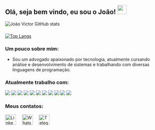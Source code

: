## Olá, seja bem vindo, eu sou o João! <img src="https://raw.githubusercontent.com/Quadrified/Quadrified/master/assets/wave.gif" width="30px" />

![João Victor GitHub stats](https://github-readme-stats.vercel.app/api?username=joaovmf&show_icons=true&theme=tokyonight) 
###
[![Top Langs](https://github-readme-stats.vercel.app/api/top-langs/?username=joaovmf&theme=tokyonight)](https://github.com/joaovmf/github-readme-stats)


### Um pouco sobre mim: 
- Sou um advogado apaixonado por tecnologia, atualmente cursando análise e desenvolvimento de sistemas e trabalhando com diversas linguagens de programação.

### Atualmente trabalho com:

<img src = "https://img.shields.io/badge/-HTML5-E34F26?style=flat&logo=html5&logoColor=white"> <img src = "https://img.shields.io/badge/-CSS3-1572B6?style=flat&logo=css3&logoColor=white">
<img src="https://img.shields.io/badge/-Bootstrap-563D7C?style=flat&logo=bootstrap&logoColor=white">
<img src="https://img.shields.io/badge/-JavaScript-eed718?style=flat&logo=javascript&logoColor=ffffff">
<img src="https://img.shields.io/badge/-React-000000?style=flat&logo=react&logoColor=00c8ff">
<img src="https://img.shields.io/badge/-MongoDB-4DB33D?style=flat&logo=mongodb&logoColor=FFFFFF">
<img src="https://img.shields.io/badge/-MySQL-F29111?style=flat&logo=mysql&logoColor=FFFFFF">
<img src="https://img.shields.io/badge/-Node.js-3C873A?style=flat&logo=Node.js&logoColor=white">
<img src="http://img.shields.io/badge/-Java-F89820?style=flat&logo=java&logoColor=white"> 
<img src="http://img.shields.io/badge/-Git-F1502F?style=flat&logo=git&logoColor=FFFFFF">
<img src="http://img.shields.io/badge/-Github-000000?style=flat&logo=github&logoColor=FFFFFF">


### Meus contatos: 
<a href="https://www.linkedin.com/in/joão-victor-de-medeiros"><img src="https://github.com/Quadrified/Quadrified/blob/master/assets/social_media_svgs/linkedin-round.svg" width="35px" alt="LinkedIn"></a> &nbsp; &nbsp;
<a href="https://api.whatsapp.com/send?phone=+5581987992501"><img src="https://github.com/Quadrified/Quadrified/blob/master/assets/social_media_svgs/whatsapp-round.svg" width="35px" alt="Whatsapp"></a> &nbsp; &nbsp;
<a href="https://t.me/joaovictormedeiros"><img src="https://github.com/Quadrified/Quadrified/blob/master/assets/social_media_svgs/telegram-round.svg" width="35px" alt="Telegram"></a> &nbsp; &nbsp;

